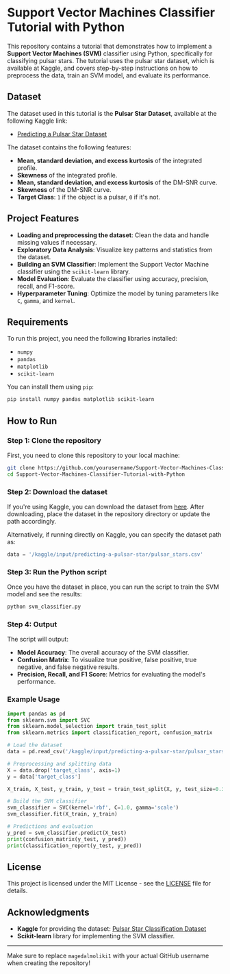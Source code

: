 
# Support Vector Machines Classifier Tutorial with Python

This repository contains a tutorial that demonstrates how to implement a **Support Vector Machines (SVM)** classifier using Python, specifically for classifying pulsar stars. The tutorial uses the pulsar star dataset, which is available at Kaggle, and covers step-by-step instructions on how to preprocess the data, train an SVM model, and evaluate its performance.

## Dataset

The dataset used in this tutorial is the **Pulsar Star Dataset**, available at the following Kaggle link:
- [Predicting a Pulsar Star Dataset](https://www.kaggle.com/predicting-a-pulsar-star/pulsar_stars.csv)

The dataset contains the following features:
- **Mean, standard deviation, and excess kurtosis** of the integrated profile.
- **Skewness** of the integrated profile.
- **Mean, standard deviation, and excess kurtosis** of the DM-SNR curve.
- **Skewness** of the DM-SNR curve.
- **Target Class**: `1` if the object is a pulsar, `0` if it's not.

## Project Features

- **Loading and preprocessing the dataset**: Clean the data and handle missing values if necessary.
- **Exploratory Data Analysis**: Visualize key patterns and statistics from the dataset.
- **Building an SVM Classifier**: Implement the Support Vector Machine classifier using the `scikit-learn` library.
- **Model Evaluation**: Evaluate the classifier using accuracy, precision, recall, and F1-score.
- **Hyperparameter Tuning**: Optimize the model by tuning parameters like `C`, `gamma`, and `kernel`.

## Requirements

To run this project, you need the following libraries installed:

- `numpy`
- `pandas`
- `matplotlib`
- `scikit-learn`

You can install them using `pip`:

```bash
pip install numpy pandas matplotlib scikit-learn
```

## How to Run

### Step 1: Clone the repository

First, you need to clone this repository to your local machine:

```bash
git clone https://github.com/yourusername/Support-Vector-Machines-Classifier-Tutorial-with-Python.git
cd Support-Vector-Machines-Classifier-Tutorial-with-Python
```

### Step 2: Download the dataset

If you're using Kaggle, you can download the dataset from [here](https://www.kaggle.com/predicting-a-pulsar-star/pulsar_stars.csv). After downloading, place the dataset in the repository directory or update the path accordingly.

Alternatively, if running directly on Kaggle, you can specify the dataset path as:

```python
data = '/kaggle/input/predicting-a-pulsar-star/pulsar_stars.csv'
```

### Step 3: Run the Python script

Once you have the dataset in place, you can run the script to train the SVM model and see the results:

```bash
python svm_classifier.py
```

### Step 4: Output

The script will output:
- **Model Accuracy**: The overall accuracy of the SVM classifier.
- **Confusion Matrix**: To visualize true positive, false positive, true negative, and false negative results.
- **Precision, Recall, and F1 Score**: Metrics for evaluating the model's performance.

### Example Usage

```python
import pandas as pd
from sklearn.svm import SVC
from sklearn.model_selection import train_test_split
from sklearn.metrics import classification_report, confusion_matrix

# Load the dataset
data = pd.read_csv('/kaggle/input/predicting-a-pulsar-star/pulsar_stars.csv')

# Preprocessing and splitting data
X = data.drop('target_class', axis=1)
y = data['target_class']

X_train, X_test, y_train, y_test = train_test_split(X, y, test_size=0.3, random_state=42)

# Build the SVM classifier
svm_classifier = SVC(kernel='rbf', C=1.0, gamma='scale')
svm_classifier.fit(X_train, y_train)

# Predictions and evaluation
y_pred = svm_classifier.predict(X_test)
print(confusion_matrix(y_test, y_pred))
print(classification_report(y_test, y_pred))
```

## License

This project is licensed under the MIT License - see the [LICENSE](LICENSE) file for details.

## Acknowledgments

- **Kaggle** for providing the dataset: [Pulsar Star Classification Dataset](https://www.kaggle.com/predicting-a-pulsar-star/pulsar_stars.csv)
- **Scikit-learn** library for implementing the SVM classifier.

---

Make sure to replace `magedalmoliki1` with your actual GitHub username when creating the repository!
